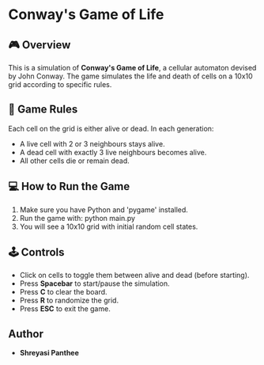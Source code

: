 # Conway's Game of Life

## 🎮 Overview
This is a simulation of **Conway's Game of Life**, a cellular automaton devised by John Conway. The game simulates the life and death of cells on a 10x10 grid according to specific rules.

## 🧠 Game Rules
Each cell on the grid is either alive or dead. In each generation:
- A live cell with 2 or 3 neighbours stays alive.
- A dead cell with exactly 3 live neighbours becomes alive.
- All other cells die or remain dead.

## 💻 How to Run the Game
1. Make sure you have Python and 'pygame' installed.
2. Run the game with: python main.py
3. You will see a 10x10 grid with initial random cell states.

## 🕹️ Controls
- Click on cells to toggle them between alive and dead (before starting).
- Press **Spacebar** to start/pause the simulation.
- Press **C** to clear the board.
- Press **R** to randomize the grid.
- Press **ESC** to exit the game.

## Author

- **Shreyasi Panthee**